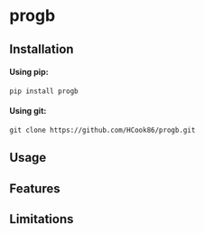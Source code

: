 # progb

## Installation

#### Using pip:
```pip install progb```

#### Using git:
```git clone https://github.com/HCook86/progb.git```

## Usage

## Features

## Limitations
